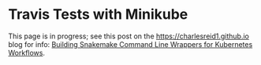 # Travis Tests with Minikube

This page is in progress; see this post
on the <https://charlesreid1.github.io> blog for info:
[Building Snakemake Command Line Wrappers for Kubernetes Workflows](https://charlesreid1.github.io/building-snakemake-command-line-wrappers-for-kubernetes-workflows.html).
